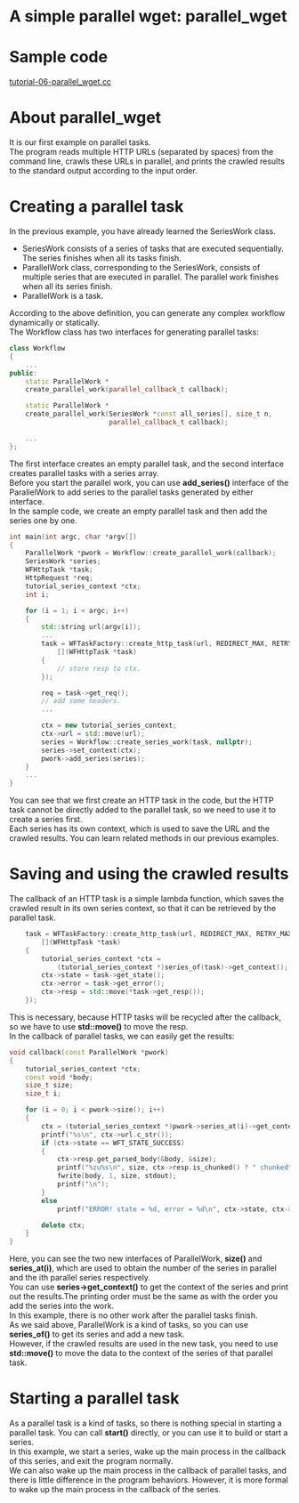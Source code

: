 # A simple parallel wget: parallel\_wget

# Sample code

[tutorial-06-parallel\_wget.cc](/tutorial/tutorial-06-parallel_wget.cc)

# About parallel\_wget

It is our first example on parallel tasks.   
The program reads multiple HTTP URLs (separated by spaces) from the command line, crawls these URLs in parallel, and prints the crawled results to the standard output according to the input order.

# Creating a parallel task

In the previous example, you have already learned the SeriesWork class.

* SeriesWork consists of a series of tasks that are executed sequentially. The series finishes when all its tasks finish.
* ParallelWork class, corresponding to the SeriesWork, consists of multiple series that are executed in parallel. The parallel work finishes when all its series finish.
* ParallelWork is a task.

According to the above definition, you can generate any complex workflow dynamically or statically.   
The Workflow class has two interfaces for generating parallel tasks:

~~~cpp
class Workflow
{
    ...
public:
    static ParallelWork *
    create_parallel_work(parallel_callback_t callback);

    static ParallelWork *
    create_parallel_work(SeriesWork *const all_series[], size_t n,
                         parallel_callback_t callback);

    ...
};
~~~

The first interface creates an empty parallel task, and the second interface creates parallel tasks with a series array.   
Before you start the parallel work, you can use  **add\_series()** interface of the ParallelWork to add series to the parallel tasks generated by either interface.   
In the sample code, we create an empty parallel task and then add the series one by one.

~~~cpp
int main(int argc, char *argv[])
{
    ParallelWork *pwork = Workflow::create_parallel_work(callback);
    SeriesWork *series;
    WFHttpTask *task;
    HttpRequest *req;
    tutorial_series_context *ctx;
    int i;

    for (i = 1; i < argc; i++)
    {
        std::string url(argv[i]);
        ...
        task = WFTaskFactory::create_http_task(url, REDIRECT_MAX, RETRY_MAX,
            [](WFHttpTask *task)
        {
            // store resp to ctx.
        });

        req = task->get_req();
        // add some headers.
        ...

        ctx = new tutorial_series_context;
        ctx->url = std::move(url);
        series = Workflow::create_series_work(task, nullptr);
        series->set_context(ctx);
        pwork->add_series(series);
    }
    ...
}
~~~

You can see that we first create an HTTP task in the code, but the HTTP task cannot be directly added to the parallel task, so we need to use it to create a series first.   
Each series has its own context, which is used to save the URL and the crawled results. You can learn related methods in our previous examples.

# Saving and using the crawled results

The callback of an HTTP task is a simple lambda function, which saves the crawled result in its own series context, so that it can be retrieved by the parallel task.

~~~cpp
    task = WFTaskFactory::create_http_task(url, REDIRECT_MAX, RETRY_MAX,
        [](WFHttpTask *task)
    {
        tutorial_series_context *ctx =
            (tutorial_series_context *)series_of(task)->get_context();
        ctx->state = task->get_state();
        ctx->error = task->get_error();
        ctx->resp = std::move(*task->get_resp());
    });
~~~

This is necessary, because HTTP tasks will be recycled after the callback, so we have to use **std::move()** to move the resp.   
In the callback of parallel tasks, we can easily get the results:

~~~cpp
void callback(const ParallelWork *pwork)
{
    tutorial_series_context *ctx;
    const void *body;
    size_t size;
    size_t i;

    for (i = 0; i < pwork->size(); i++)
    {
        ctx = (tutorial_series_context *)pwork->series_at(i)->get_context();
        printf("%s\n", ctx->url.c_str());
        if (ctx->state == WFT_STATE_SUCCESS)
        {
            ctx->resp.get_parsed_body(&body, &size);
            printf("%zu%s\n", size, ctx->resp.is_chunked() ? " chunked" : "");
            fwrite(body, 1, size, stdout);
            printf("\n");
        }
        else
            printf("ERROR! state = %d, error = %d\n", ctx->state, ctx->error);

        delete ctx;
    }
}
~~~

Here, you can see the two new interfaces of ParallelWork, **size()** and **series\_at(i)**, which are used to obtain the number of the series in parallel and the ith parallel series respectively.   
You can use **series->get\_context()** to get the context of the series and print out the results.The printing order must be the same as with the order you add the series into the work.   
In this example, there is no other work after the parallel tasks finish.   
As we said above, ParallelWork is a kind of tasks, so you can use **series\_of()** to get its series and add a new task.   
However, if the crawled results are used in the new task, you need to use **std::move()** to move the data to the context of the series of that parallel task.

# Starting a parallel task

As a parallel task is a kind of tasks, so there is nothing special in starting a parallel task. You can call **start()** directly, or you can use it to build or start a series.   
In this example, we start a series, wake up the main process in the callback of this series, and exit the program normally.   
We can also wake up the main process in the callback of parallel tasks, and there is little difference in the program behaviors. However, it is more formal to wake up the main process in the callback of the series.
